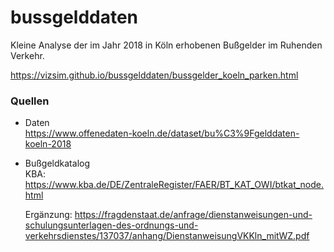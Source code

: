 # bussgelddaten
 
Kleine Analyse der im Jahr 2018 in Köln erhobenen Bußgelder im Ruhenden Verkehr.

https://vizsim.github.io/bussgelddaten/bussgelder_koeln_parken.html


### Quellen
* Daten  
https://www.offenedaten-koeln.de/dataset/bu%C3%9Fgelddaten-koeln-2018


* Bußgeldkatalog  
  KBA: https://www.kba.de/DE/ZentraleRegister/FAER/BT_KAT_OWI/btkat_node.html

  Ergänzung: https://fragdenstaat.de/anfrage/dienstanweisungen-und-schulungsunterlagen-des-ordnungs-und-verkehrsdienstes/137037/anhang/DienstanweisungVKKln_mitWZ.pdf
